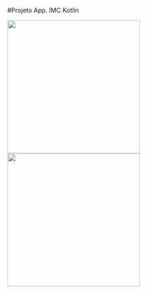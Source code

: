 #Projeto App. IMC Kotlin



<div align="lefht">
<img src="https://user-images.githubusercontent.com/82022487/167722755-0130da93-2721-42bd-8ebe-d80cbb5e4519.jpeg" width="300px" />


<img src="https://user-images.githubusercontent.com/82022487/167722762-e33808a3-3f89-4ed1-a0d0-bd057909a0bb.jpeg" width="300px" />
</div>
